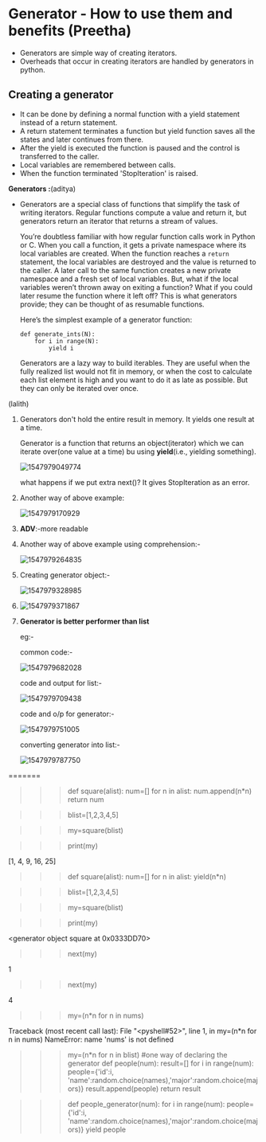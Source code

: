 # Generator - How to use them and benefits (Preetha)

- Generators are simple way of creating iterators.
- Overheads that occur in creating iterators are handled by generators in python.

## Creating a generator
- It can be done by defining a normal function with a yield statement instead of a return statement.
- A return statement terminates a function but yield function saves all the states and later continues from there.
- After the yield is executed the function is paused and the control is transferred to the caller.
- Local variables are remembered between calls.
- When the function terminated 'StopIteration' is raised.

**Generators :**(aditya)

* Generators are a special class of functions that simplify the task of writing iterators.  Regular functions compute a value and return it, but generators return an iterator that returns a stream of values.

  You’re doubtless familiar with how regular function calls work in Python or C. When you call a function, it gets a private namespace where its local variables are created.  When the function reaches a `return` statement, the local variables are destroyed and the value is returned to the caller.  A later call to the same function creates a new private namespace and a fresh set of local variables. But, what if the local variables weren’t thrown away on exiting a function?  What if you could later resume the function where it left off?  This is what generators provide; they can be thought of as resumable functions.

  Here’s the simplest example of a generator function:

  ```
  def generate_ints(N):
      for i in range(N):
          yield i
  ```

  Generators are a lazy way to build iterables. They are useful when the fully realized list would not fit in memory, or when the cost to calculate each list element is high and you want to do it as late as possible. But they can only be iterated over once. 

(lalith)
1. Generators don't hold the entire result in memory. It yields one result at a time.

   Generator is a function that returns an object(iterator) which we can iterate over(one value at a time) bu using **yield**(i.e., yielding something).

   ![1547979049774](https://github.com/adityakuppa26/Python-Notes/blob/lalith_notes/images/1547979049774.png) 

   what happens if we put extra next()? It gives StopIteration as an error.

2. Another way of above example:

   ![1547979170929](https://github.com/adityakuppa26/Python-Notes/blob/lalith_notes/images/1547979170929.png) 

   

3. **ADV**:-more readable

4. Another way of above example using comprehension:-

   ![1547979264835](https://github.com/adityakuppa26/Python-Notes/blob/lalith_notes/images/1547979264835.png) 

   

5. Creating generator object:-

   ![1547979328985](https://github.com/adityakuppa26/Python-Notes/blob/lalith_notes/images/1547979328985.png) 

   

6. ![1547979371867](https://github.com/adityakuppa26/Python-Notes/blob/lalith_notes/images/1547979371867.png) 

7. **Generator is better performer than list**

   eg:-

   common code:-

   ![1547979682028](https://github.com/adityakuppa26/Python-Notes/blob/lalith_notes/images/1547979682028.png)  

   code and output for list:-

   ![1547979709438](https://github.com/adityakuppa26/Python-Notes/blob/lalith_notes/images/1547979709438.png) 

   code and o/p for generator:-

    ![1547979751005](https://github.com/adityakuppa26/Python-Notes/blob/lalith_notes/images/1547979751005.png) 

   converting generator into list:-

   ![1547979787750](https://github.com/adityakuppa26/Python-Notes/blob/lalith_notes/images/1547979787750.png) 

   

   

=======

>>> def square(alist):
			 num=[]
			 for n in alist:
				 num.append(n*n)
			 return num


>>> blist=[1,2,3,4,5]

>>> my=square(blist)

>>> print(my)

[1, 4, 9, 16, 25]
>>> 

>>> def square(alist):
			 num=[]
			 for n in alist:
				 yield(n*n)


>>> blist=[1,2,3,4,5]

>>> my=square(blist)

>>> print(my)

<generator object square at 0x0333DD70>
>>> next(my)

1
>>> next(my)

4
>>> my=(n*n for n in nums)

Traceback (most recent call last):
  File "<pyshell#52>", line 1, in <module>
    my=(n*n for n in nums)
NameError: name 'nums' is not defined

>>> my=(n*n for n in blist)   #one way of declaring the generator
>>> def people(num):
			 result=[]
			 for i in range(num):
				 people={'id':i,
			 'name':random.choice(names),'major':random.choice(majors)}
				 result.append(people)
			 return result


>>> def people_generator(num):
			 for i in range(num):
				 people={'id':i,
			 'name':random.choice(names),'major':random.choice(majors)}
			yield people
